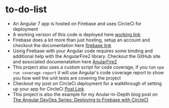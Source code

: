 # to-do-list
- An Angular 7 app is hosted on Firebase and uses CircleCi for deployment
- A working version of this code is deployed here [working link](https://todo-list-e14b0.firebaseapp.com/index.html)
- Firebase does a lot more than just hosting, setup an account and checkout the documentation here [firebase link](https://firebase.google.com/)
- Using Firebase with your Angular code requires some binding and additional help with the AngularFire2 library.  Checkout the GitHub site and associated documenatation here [AnularFire2](https://github.com/angular/angularfire2)
- This project also uses a custom script for code coverage, if you run `npm run coverage-report` it will use Angular's code coverage report to show you how well the unit tests are covering the project
- Checkout my post on CircleCi deployment for a walkthrough of setting up your app for CircleCi [Post Link](https://rhythmandbinary.com/2018/10/19/circle-ci/)
- This project is also the example for my Anular-In-Depth blog post on [The Angular DevOps Series: Deploying to Firebase with CircleCI](https://blog.angularindepth.com/deploying-an-angular-site-to-firebase-with-circleci-ed881cb6a2fa)
